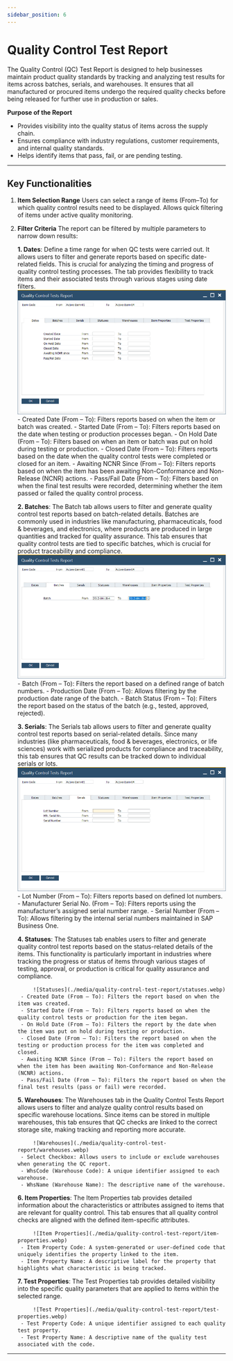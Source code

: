 ```yaml
---
sidebar_position: 6
---
```


# Quality Control Test Report

The Quality Control (QC) Test Report is designed to help businesses maintain product quality standards by tracking and analyzing test results for items across batches, serials, and warehouses. It ensures that all manufactured or procured items undergo the required quality checks before being released for further use in production or sales.

**Purpose of the Report**

- Provides visibility into the quality status of items across the supply chain.
- Ensures compliance with industry regulations, customer requirements, and internal quality standards.
- Helps identify items that pass, fail, or are pending testing.

---

## Key Functionalities

1. **Item Selection Range**
    Users can select a range of items (From–To) for which quality control results need to be displayed.
    Allows quick filtering of items under active quality monitoring.

2. **Filter Criteria**
    The report can be filtered by multiple parameters to narrow down results:

    **1. Dates**: Define a time range for when QC tests were carried out. It allows users to filter and generate reports based on specific date-related fields. This is crucial for analyzing the timing and progress of quality control testing processes. The tab provides flexibility to track items and their associated tests through various stages using date filters.
            ![Dates](./media/quality-control-test-report/dates.webp)
        - Created Date (From – To): Filters reports based on when the item or batch was created.
        - Started Date (From – To): Filters reports based on the date when testing or production processes began.
        - On Hold Date (From – To): Filters based on when an item or batch was put on hold during testing or production.
        - Closed Date (From – To): Filters reports based on the date when the quality control tests were completed or closed for an item.
        - Awaiting NCNR Since (From – To): Filters reports based on when the item has been awaiting Non-Conformance and Non-Release (NCNR) actions.
        - Pass/Fail Date (From – To): Filters based on when the final test results were recorded, determining whether the item passed or failed the quality control process.

    **2. Batches**: The Batch tab allows users to filter and generate quality control test reports based on batch-related details. Batches are commonly used in industries like manufacturing, pharmaceuticals, food & beverages, and electronics, where products are produced in large quantities and tracked for quality assurance. This tab ensures that quality control tests are tied to specific batches, which is crucial for product traceability and compliance.
        ![Batches](./media/quality-control-test-report/batches.webp)
        - Batch (From – To): Filters the report based on a defined range of batch numbers.
        - Production Date (From – To): Allows filtering by the production date range of the batch.
        - Batch Status (From – To): Filters the report based on the status of the batch (e.g., tested, approved, rejected).

    **3. Serials**: The Serials tab allows users to filter and generate quality control test reports based on serial-related details. Since many industries (like pharmaceuticals, food & beverages, electronics, or life sciences) work with serialized products for compliance and traceability, this tab ensures that QC results can be tracked down to individual serials or lots.
        ![Serials](./media/quality-control-test-report/serials.webp)
        - Lot Number (From – To): Filters reports based on defined lot numbers.
        - Manufacturer Serial No. (From – To): Filters reports using the manufacturer’s assigned serial number range.
        - Serial Number (From – To): Allows filtering by the internal serial numbers maintained in SAP Business One.

    **4. Statuses**: The Statuses tab enables users to filter and generate quality control test reports based on the status-related details of the items. This functionality is particularly important in industries where tracking the progress or status of items through various stages of testing, approval, or production is critical for quality assurance and compliance.

            ![Statuses](./media/quality-control-test-report/statuses.webp)
        - Created Date (From – To): Filters the report based on when the item was created.
        - Started Date (From – To): Filters reports based on when the quality control tests or production for the item began.
        - On Hold Date (From – To): Filters the report by the date when the item was put on hold during testing or production.
        - Closed Date (From – To): Filters the report based on when the testing or production process for the item was completed and closed.
        - Awaiting NCNR Since (From – To): Filters the report based on when the item has been awaiting Non-Conformance and Non-Release (NCNR) actions.
        - Pass/Fail Date (From – To): Filters the report based on when the final test results (pass or fail) were recorded.

    **5. Warehouses**: The Warehouses tab in the Quality Control Tests Report allows users to filter and analyze quality control results based on specific warehouse locations. Since items can be stored in multiple warehouses, this tab ensures that QC checks are linked to the correct storage site, making tracking and reporting more accurate.

            ![Warehouses](./media/quality-control-test-report/warehouses.webp)
        - Select Checkbox: Allows users to include or exclude warehouses when generating the QC report.
        - WhsCode (Warehouse Code): A unique identifier assigned to each warehouse.
        - WhsName (Warehouse Name): The descriptive name of the warehouse.

    **6. Item Properties**: The Item Properties tab provides detailed information about the characteristics or attributes assigned to items that are relevant for quality control. This tab ensures that all quality control checks are aligned with the defined item-specific attributes.

            ![Item Properties](./media/quality-control-test-report/item-properties.webp)
        - Item Property Code: A system-generated or user-defined code that uniquely identifies the property linked to the item.
        - Item Property Name: A descriptive label for the property that highlights what characteristic is being tracked.

    **7. Test Properties**: The Test Properties tab provides detailed visibility into the specific quality parameters that are applied to items within the selected range.

            ![Test Properties](./media/quality-control-test-report/test-properties.webp)
        - Test Property Code: A unique identifier assigned to each quality test property.
        - Test Property Name: A descriptive name of the quality test associated with the code.

---
